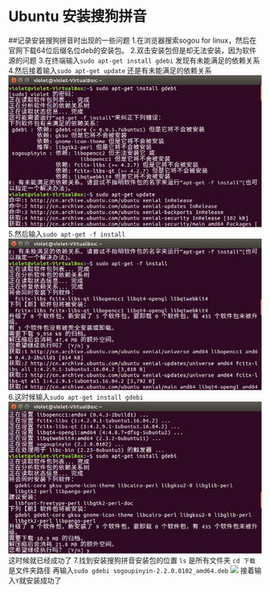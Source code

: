 # Ubuntu 安装搜狗拼音
##记录安装搜狗拼音时出现的一些问题
1.在浏览器搜索sogou for linux，然后在官网下载64位后缀名位deb的安装包。
2.双击安装包但是却无法安装，因为软件源的问题
3.在终端输入```sudo apt-get install gdebi```
发现有未能满足的依赖关系
4.然后接着输入```sudo apt-get update```
还是有未能满足的依赖关系
![](1.png)
5.然后输入```sudo apt-get -f install```
![](3.png)
6.这时候输入```sudo apt-get install gdebi```
![](4.png)
这时候就已经成功了
7.找到安装搜狗拼音安装包的位置
```ls``` 是所有文件夹
```cd 下载``` 是文件夹路径
再输入```sudo gdebi sogoupinyin-2.2.0.0102_amd64.deb```
![](5.png)
接着输入```Y```就安装成功了







